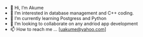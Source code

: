 - 👋 Hi, I’m Akume
- 👀 I’m interested in database management and C++ coding.
- 🌱 I’m currently learning Postgress and Python
- 💞️ I’m looking to collaborate on any andriod app development
- 📫 How to reach me ... [uakume@yahoo.com]

<!---
UAkume/UAkume is a ✨ special ✨ repository because its `README.md` (this file) appears on your GitHub profile.
You can click the Preview link to take a look at your changes.
--->
